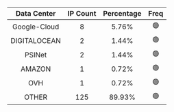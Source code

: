 | Data Center | IP Count | Percentage | Freq |
|:------------:|:--------:|:-----------:|:-----:|
| Google-Cloud | 8 | 5.76% | 🟢 |
| DIGITALOCEAN | 2 | 1.44% | 🟢 |
| PSINet | 2 | 1.44% | 🟢 |
| AMAZON | 1 | 0.72% | 🟢 |
| OVH | 1 | 0.72% | 🟢 |
| OTHER | 125 | 89.93% | 🟢 |